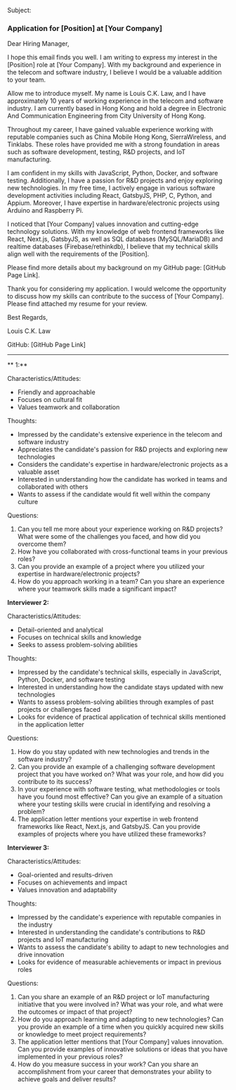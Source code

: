 Subject:

### Application for [Position] at [Your Company]

Dear Hiring Manager,

I hope this email finds you well. I am writing to express my interest in the [Position] role at [Your Company]. With my background and experience in the telecom and software industry, I believe I would be a valuable addition to your team.

Allow me to introduce myself. My name is Louis C.K. Law, and I have approximately 10 years of working experience in the telecom and software industry. I am currently based in Hong Kong and hold a degree in Electronic And Communication Engineering from City University of Hong Kong.

Throughout my career, I have gained valuable experience working with reputable companies such as China Mobile Hong Kong, SierraWireless, and Tinklabs. These roles have provided me with a strong foundation in areas such as software development, testing, R&D projects, and IoT manufacturing.

I am confident in my skills with JavaScript, Python, Docker, and software testing. Additionally, I have a passion for R&D projects and enjoy exploring new technologies. In my free time, I actively engage in various software development activities including React, GatsbyJS, PHP, C, Python, and Appium. Moreover, I have expertise in hardware/electronic projects using Arduino and Raspberry Pi.

I noticed that [Your Company] values innovation and cutting-edge technology solutions. With my knowledge of web frontend frameworks like React, Next.js, GatsbyJS, as well as SQL databases (MySQL/MariaDB) and realtime databases (Firebase/rethinkdb), I believe that my technical skills align well with the requirements of the [Position].

Please find more details about my background on my GitHub page: [GitHub Page Link].

Thank you for considering my application. I would welcome the opportunity to discuss how my skills can contribute to the success of [Your Company]. Please find attached my resume for your review.

Best Regards,

Louis C.K. Law

GitHub: [GitHub Page Link]


---

** 1:**

Characteristics/Attitudes:
- Friendly and approachable
- Focuses on cultural fit
- Values teamwork and collaboration

Thoughts:
- Impressed by the candidate's extensive experience in the telecom and software industry
- Appreciates the candidate's passion for R&D projects and exploring new technologies
- Considers the candidate's expertise in hardware/electronic projects as a valuable asset
- Interested in understanding how the candidate has worked in teams and collaborated with others
- Wants to assess if the candidate would fit well within the company culture

Questions:
1. Can you tell me more about your experience working on R&D projects? What were some of the challenges you faced, and how did you overcome them?
2. How have you collaborated with cross-functional teams in your previous roles?
3. Can you provide an example of a project where you utilized your expertise in hardware/electronic projects?
4. How do you approach working in a team? Can you share an experience where your teamwork skills made a significant impact?

**Interviewer 2:**

Characteristics/Attitudes:
- Detail-oriented and analytical
- Focuses on technical skills and knowledge
- Seeks to assess problem-solving abilities

Thoughts:
- Impressed by the candidate's technical skills, especially in JavaScript, Python, Docker, and software testing
- Interested in understanding how the candidate stays updated with new technologies
- Wants to assess problem-solving abilities through examples of past projects or challenges faced
- Looks for evidence of practical application of technical skills mentioned in the application letter

Questions:
1. How do you stay updated with new technologies and trends in the software industry?
2. Can you provide an example of a challenging software development project that you have worked on? What was your role, and how did you contribute to its success?
3. In your experience with software testing, what methodologies or tools have you found most effective? Can you give an example of a situation where your testing skills were crucial in identifying and resolving a problem?
4. The application letter mentions your expertise in web frontend frameworks like React, Next.js, and GatsbyJS. Can you provide examples of projects where you have utilized these frameworks?

**Interviewer 3:**

Characteristics/Attitudes:
- Goal-oriented and results-driven
- Focuses on achievements and impact
- Values innovation and adaptability

Thoughts:
- Impressed by the candidate's experience with reputable companies in the industry
- Interested in understanding the candidate's contributions to R&D projects and IoT manufacturing
- Wants to assess the candidate's ability to adapt to new technologies and drive innovation
- Looks for evidence of measurable achievements or impact in previous roles

Questions:
1. Can you share an example of an R&D project or IoT manufacturing initiative that you were involved in? What was your role, and what were the outcomes or impact of that project?
2. How do you approach learning and adapting to new technologies? Can you provide an example of a time when you quickly acquired new skills or knowledge to meet project requirements?
3. The application letter mentions that [Your Company] values innovation. Can you provide examples of innovative solutions or ideas that you have implemented in your previous roles?
4. How do you measure success in your work? Can you share an accomplishment from your career that demonstrates your ability to achieve goals and deliver results?

